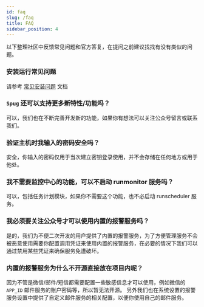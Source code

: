```yaml
---
id: faq
slug: /faq
title: FAQ
sidebar_position: 4
---
```


以下整理社区中反馈常见问题和官方答复，在提问之前建议找找有没有类似的问题。
### 安装运行常见问题
请参考 [常见安装问题](/docs/install-problem) 文档

### `Spug` 还可以支持更多新特性/功能吗？
可以，我们也在不断完善开发新的功能，如果你有想法可以关注公众号留言或联系我们。

### 验证主机时我输入的密码安全吗？
安全，你输入的密码仅用于当次建立密钥登录使用，并不会存储在任何地方或用于他处。

### 我不需要监控中心的功能，可以不启动 runmonitor 服务吗？
可以，包括任务计划模块，如果你不需要这个功能，也不必启动 runscheduler 服务。

### 我必须要关注公众号才可以使用内置的报警服务吗？
是的，我们为不便二次开发的用户提供了内置的报警服务，为了方便管理服务不会被恶意使用需要你配置调用凭证来使用内置的报警服务，在必要的情况下我们可以通过禁用某些凭证来确保服务免遭破坏。

### 内置的报警服务为什么不开源直接放在项目内呢？
因为不管是微信/邮件/短信都需要配置一些敏感信息才可以使用，例如微信的 `APP_ID` 邮件服务的账户密码等，所以暂无法开源。
另外我们也在系统设置的报警服务设置中提供了自定义邮件服务的相关配置，以便你使用自己的邮件服务。
